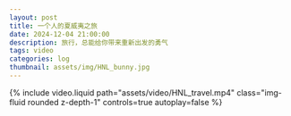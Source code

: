 ```yaml
---
layout: post
title: 一个人的夏威夷之旅
date: 2024-12-04 21:00:00
description: 旅行，总能给你带来重新出发的勇气
tags: video
categories: log
thumbnail: assets/img/HNL_bunny.jpg
---
```


<div class="row mt-3">
    <div class="col-md-6 col-sm-12 mt-3 mt-md-0">
        {% include video.liquid path="assets/video/HNL_travel.mp4" class="img-fluid rounded z-depth-1" controls=true autoplay=false %}
    </div>
</div>

